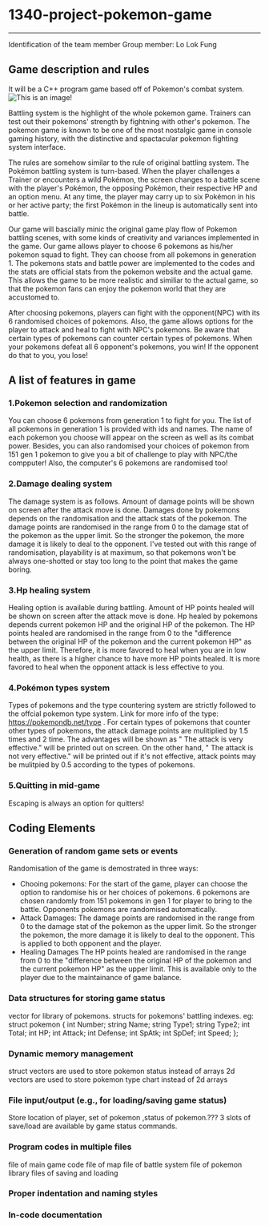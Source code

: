 # 1340-project-pokemon-game
------


Identification of the team member
  Group member: Lo Lok Fung
  
  
## Game description and rules

It will be a C++ program game based off of Pokemon's combat system.
![This is an image](https://static.wikia.nocookie.net/essentialsdocs/images/7/70/Battle.png/revision/latest?cb=20190219202514)!

Battling system is the highlight of the whole pokemon game. Trainers can test out their pokemons' strength by fightning with other's pokemon. The pokemon game is known to be one of the most nostalgic game in console gaming history, with the distinctive and spactacular pokemon fighting system interface.

The rules are somehow similar to the rule of original battling system. The Pokémon battling system is turn-based. When the player challenges a Trainer or encounters a wild Pokémon, the screen changes to a battle scene with the player's Pokémon, the opposing Pokémon, their respective HP and an option menu. At any time, the player may carry up to six Pokémon in his or her active party; the first Pokémon in the lineup is automatically sent into battle. 

Our game will bascially minic the original game play flow of Pokemon battling scenes, with some kinds of creativity and variances implemented in the game. Our game allows player to choose 6 pokemons as his/her pokemon squad to fight. They can choose from all pokemons in generation 1. The pokemons stats and battle power are implemented to the codes and the stats are official stats from the pokemon website and the actual game. This allows the game to be more realistic and similiar to the actual game, so that the pokemon fans can enjoy the pokemon world that they are accustomed to. 

After choosing pokemons, players can fight with the opponent(NPC) with its 6 randomised choices of pokemons. Also, the game allows options for the player to attack and heal to fight with NPC's pokemons. Be aware that certain types of pokemons can counter certain types of pokemons. When your pokemons defeat all 6 opponent's pokemons, you win! If the opponent do that to you, you lose!

## A list of features in game

### 1.Pokemon selection and randomization ###

You can choose 6 pokemons from generation 1 to fight for you. The list of all pokemons in generation 1 is provided with ids and names. The name of each pokemon you choose will appear on the screen as well as its combat power. Besides, you can also randomised your choices of pokemon from 151 gen 1 pokemon to give you a bit of challenge to play with NPC/the compputer! Also, the computer's 6 pokemons are randomised too!

### 2.Damage dealing system ###

The damage system is as follows. Amount of damage points will be shown on screen after the attack move is done. Damages done by pokemons depends on the randomisation and the attack stats of the pokemon. The damage points are randomised in the range from 0 to the damage stat of the pokemon as the upper limit. So the stronger the pokemon, the more damage it is likely to deal to the opponent. I've tested out with this range of randomisation, playability is at maximum, so that pokemons won't be always one-shotted or stay too long to the point that makes the game boring. 

### 3.Hp healing system ###

Healing option is available during battling. Amount of HP points healed will be shown on screen after the attack move is done. Hp healed by pokemons depends current pokemon HP and the original HP of the pokemon. The HP points healed are randomised in the range from 0 to the "difference between the original HP of the pokemon and the current pokemon HP" as the upper limit. Therefore, it is more favored to heal when you are in low health, as there is a higher chance to have more HP points healed. It is more favored to heal when the opponent attack is less effective to you. 

### 4.Pokémon types system ###

Types of pokemons and the type countering system are strictly followed to the offcial pokemon type system.
Link for more info of the type: https://pokemondb.net/type .
For certain types of pokemons that counter other types of pokemons, the attack damage points are mulitiplied by 1.5 times and 2 time. The advantages will be shown as " The attack is very effective." will be printed out on screen. On the other hand, " The attack is not very effective." will be printed out if it's not effective, attack points may be mulitpied by 0.5 according to the types of pokemons.

### 5.Quitting in mid-game ###

Escaping is always an option for quitters!

Coding Elements
--
### Generation of random game sets or events ###

Randomisation of the game is demostrated in three ways:

* Chooing pokemons:
    For the start of the game, player can choose the option to randomise his or her choices of pokemons. 6 pokemons are chosen 
    randomly from 151 pokemons in gen 1 for player to bring to the battle. Opponents pokemons are randomised automatically.
* Attack Damages:
  The damage points are randomised in the range from 0 to the damage stat of the pokemon as the upper limit. So the stronger the   pokemon, the more damage it is likely to deal to the opponent. This is applied to both opponent and the player. 
* Healing Damages
  The HP points healed are randomised in the range from 0 to the "difference between the original HP of the pokemon and the
  current pokemon HP" as the upper limit. This is available only to the player due to the maintainance of game balance.
  
### Data structures for storing game status ###

vector for library of pokemons.
structs for pokemons' battling indexes. 
eg:
struct pokemon {
  int Number;
  string Name;
  string Type1;
  string Type2;
  int Total;
  int HP;
  int Attack;
  int Defense;
  int SpAtk;
  int SpDef;
  int Speed;
};  

### Dynamic memory management ###

struct vectors are used to store pokemon status instead of arrays
2d vectors are used to store pokemon type chart instead of 2d arrays

### File input/output (e.g., for loading/saving game status) ###

Store location of player, set of pokemon ,status of pokemon.???
3 slots of save/load are available by game status commands.

### Program codes in multiple files ###

file of main game code
file of map
file of battle system
file of pokemon library
files of saving and loading

### Proper indentation and naming styles ###


### In-code documentation ###

